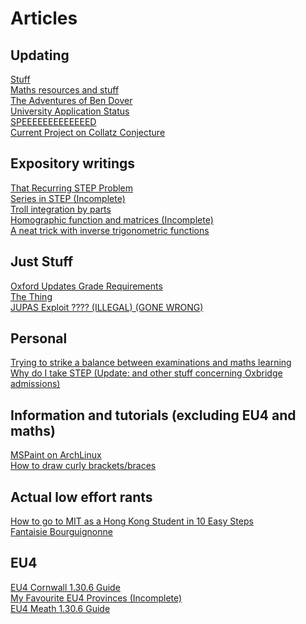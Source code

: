 # Articles

## Updating
[Stuff](horror.md) \
[Maths resources and stuff](maths.md) \
[The Adventures of Ben Dover](bendover/master.md) \
[University Application Status](uniapp.md)\
[SPEEEEEEEEEEEEED](sped.md)\
[Current Project on Collatz Conjecture](collatz.md)

## Expository writings
[That Recurring STEP Problem](recurringstep.md) \
[Series in STEP (Incomplete)](stepseries.md) \
[Troll integration by parts](trollbyparts.md) \
[Homographic function and matrices (Incomplete)](homographic_matrices.md) \
[A neat trick with inverse trigonometric functions](arctan.md) 

## Just Stuff
[Oxford Updates Grade Requirements](oxfordbruh.md) \
[The Thing](thing.md) \
[JUPAS Exploit ???? (ILLEGAL) (GONE WRONG)](retardjupas.md)

## Personal
[Trying to strike a balance between examinations and maths learning](mathsdseplan.md) \
[Why do I take STEP (Update: and other stuff concerning Oxbridge admissions)](whystep.md)

## Information and tutorials (excluding EU4 and maths)
[MSPaint on ArchLinux](mspaint.md) \
[How to draw curly brackets/braces](curlybrackets.md)

## Actual low effort rants
[How to go to MIT as a Hong Kong Student in 10 Easy Steps](mit.md) \
[Fantaisie Bourguignonne](bourgogne.md)
## EU4
[EU4 Cornwall 1.30.6 Guide](pirateeu4.md)\
[My Favourite EU4 Provinces (Incomplete)](favouriteeu4province.md) \
[EU4 Meath 1.30.6 Guide](meath30guide.md)
